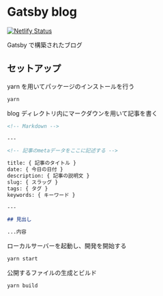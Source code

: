 # Gatsby blog

[![Netlify Status](https://api.netlify.com/api/v1/badges/9157ed3a-d9d7-481f-8c06-ba2fd25c5779/deploy-status)](https://app.netlify.com/sites/eleline/deploys)

Gatsby で構築されたブログ

## セットアップ

yarn を用いてパッケージのインストールを行う

```sh
yarn
```

blog ディレクトリ内にマークダウンを用いて記事を書く

```md
<!-- Markdown -->

---

<!-- 記事のmetaデータをここに記述する -->

title: { 記事のタイトル }
date: { 今日の日付 }
description: { 記事の説明文 }
slug: { スラッグ }
tags: { タグ }
keywords: { キーワード }

---

## 見出し

...内容
```

ローカルサーバーを起動し、開発を開始する

```sh
yarn start
```

公開するファイルの生成とビルド

```sh
yarn build
```
